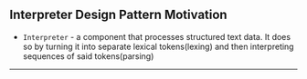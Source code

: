 ## Interpreter Design Pattern Motivation
- `Interpreter` - a component that processes structured text data. It does so by turning it into separate lexical tokens(lexing) and then interpreting sequences of said tokens(parsing)
---
